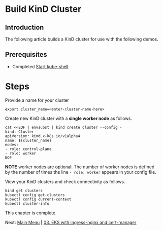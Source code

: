# Build KinD Cluster

## Introduction

The following article builds a KinD cluster for use with the following demos.

## Prerequisites

- Completed [Start kube-shell](../README.md)

# Steps

Provide a name for your cluster
```
export cluster_name=<enter-cluster-name-here>
```

Create new KinD cluster with a **single worker node** as follows.
```
cat <<EOF | envsubst | kind create cluster --config -
kind: Cluster
apiVersion: kind.x-k8s.io/v1alpha4
name: ${cluster_name}
nodes:
- role: control-plane
- role: worker
EOF
```

**NOTE** worker nodes are optional. The number of worker nodes is defined by the number of times the line `- role: worker` appears in your config file.

View your KinD clusters and check connectivity as follows.
```
kind get clusters
kubectl config get-clusters
kubectl config current-context
kubectl cluster-info
```

This chapter is complete.

Next: [Main Menu](/README.md) | [03. EKS with ingress-nginx and cert-manager](../03-eks-ingress-nginx-cert-manager/README.md)
